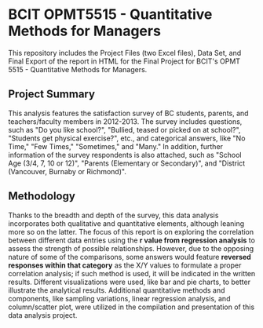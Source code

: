 # BCIT OPMT5515 - Quantitative Methods for Managers
This repository includes the Project Files (two Excel files), Data Set, and Final Export of the report in HTML for the Final Project for BCIT's OPMT 5515 - Quantitative Methods for Managers.

## Project Summary
This analysis features the satisfaction survey of BC students, parents, and teachers/faculty members in 2012-2013. The survey includes questions, such as "Do you like school?", "Bullied, teased or picked on at school?", "Students get physical exercise?", etc., and categorical answers, like "No Time," "Few Times," "Sometimes," and "Many." In addition, further information of the survey respondents is also attached, such as "School Age (3/4, 7, 10 or 12)", "Parents (Elementary or Secondary)", and "District (Vancouver, Burnaby or Richmond)". 

## Methodology
Thanks to the breadth and depth of the survey, this data analysis incorporates both qualitative and quantitative elements, although leaning more so on the latter. The focus of this report is on exploring the correlation between different data entries using the **r value from regression analysis** to assess the strength of possible relationships. However, due to the opposing nature of some of the comparisons, some answers would feature **reversed responses within that category** as the X/Y values to formulate a proper correlation analysis; if such method is used, it will be indicated in the written results. 
Different visualizations were used, like bar and pie charts, to better illustrate the analytical results. Additional quantitative methods and components, like sampling variations, linear regression analysis, and column/scatter plot, were utilized in the compilation and presentation of this data analysis project. 

